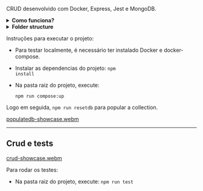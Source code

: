 

CRUD desenvolvido com Docker, Express, Jest e MongoDB.



<details>
    <summary><strong>Como funciona?</strong></summary>
    
    Uma requisição para o endpoint http://universities.hipolabs.com, retornando todas as universidades 
    dos países listados em um array. Os dados retornados dessa requisição são armazenados em uma 
    Coleção no MongoDB que posteriormente poderá ser manipulada através de uma api que utiliza o framework Express. 
  
</details>

<details>
    <summary><strong>Folder structure</strong></summary>
    
  ![node-mongo-crud-structure](https://user-images.githubusercontent.com/61982010/198934868-caa416f7-db1c-4e98-89d0-f3849ebbafd5.png)
  
</details>

Instruções para executar o projeto:

- Para testar localmente, é necessário ter instalado Docker e docker-compose.

- Instalar as dependencias do projeto: <code>npm install</code> 

- Na pasta raiz do projeto, execute:

  <code>npm run compose:up</code>


Logo em seguida, <code>npm run resetdb</code> para popular a collection.

[populatedb-showcase.webm](https://user-images.githubusercontent.com/61982010/192667578-27a57dd1-bef3-485e-88e4-bfbb4d8074b4.webm)


_____________________________________________________________________________________________________
<h2>Crud e tests</h2>


[crud-showcase.webm](https://user-images.githubusercontent.com/61982010/192667788-f60a44dd-cf92-4324-9f5e-1b33700e213c.webm)


Para rodar os testes:

- Na pasta raiz do projeto, execute: <code>npm run test</code>










